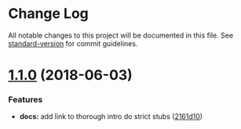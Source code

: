 # Change Log

All notable changes to this project will be documented in this file. See [standard-version](https://github.com/conventional-changelog/standard-version) for commit guidelines.

<a name="1.1.0"></a>
# [1.1.0](https://github.com/alexbepple/testdouble-only-when/compare/v1.0.0...v1.1.0) (2018-06-03)


### Features

* **docs:** add link to thorough intro do strict stubs ([2161d10](https://github.com/alexbepple/testdouble-only-when/commit/2161d10))
